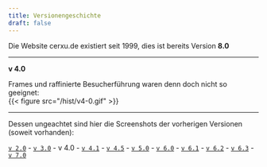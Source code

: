 ```yaml
---
title: Versionengeschichte
draft: false
---
```

Die Website cerxu.de existiert seit 1999, dies ist bereits Version **8.0**  


---

  
**v 4.0**  


Frames und raffinierte Besucherführung waren denn doch nicht so geeignet:    
{{< figure src="/hist/v4-0.gif" >}} 

   
       


---

	   
   Dessen ungeachtet sind hier die Screenshots der vorherigen Versionen (soweit vorhanden):  
  
[`v 2.0`](/hist/v2/) - [`v 3.0`](/hist/v3/) - v 4.0 - [`v 4.1`](/hist/v41/) - [`v 4.5`](/hist/v45/) - [`v 5.0`](/hist/v5/) - [`v 6.0`](/hist/v60/) - [`v 6.1`](/hist/v61/) - [`v 6.2`](/hist/v62/) - [`v 6.3`](/hist/v63/) - [`v 7.0`](/hist/v7/)
